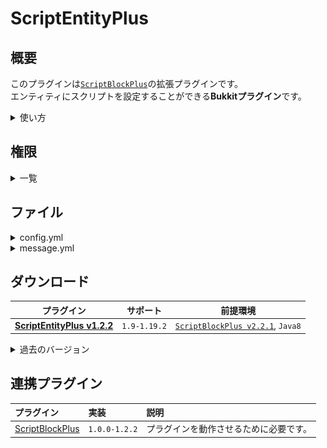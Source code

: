 ScriptEntityPlus
==========

概要
-----------
このプラグインは[`ScriptBlockPlus`](#連携プラグイン)の拡張プラグインです。  
エンティティにスクリプトを設定することができる**Bukkitプラグイン**です。  
<details>
<summary>使い方</summary>

### ツールのモード
ツールをメインハンドに所持した状態で左クリック行うことでモードを切り替えることができます。  

**`NORMAL MODE`**  
エンティティをクリックした際に実行されるスクリプトを設定することができます。  

**`DEATH MODE`**  
エンティティが死亡した際に実行されるスクリプトを設定することができます。 

### チャットのイベント
色付きのテキストにカーソルを合わせる、クリックを行うことで情報の表示や実行をすることができます。  
  
**スクリプトの選択 `[MAINHAND+SHIFT+LEFT_CLICK]`**  
緑色のテキストをクリックすることで、エンティティに設定したいスクリプトを選択することができます。  
![ScriptTypes](https://github.com/yuttyann/FileArchive/blob/main/ScriptEntityPlus/image/ScriptTypes.png?raw=true)  

**設定されているスクリプトの表示 `[OFFHAND+RIGHT_CLICK]`**  
緑色のテキストをクリックすることで、スクリプトを実行するコマンドがチャットに設定されます。  
![Scripts](https://github.com/yuttyann/FileArchive/blob/main/ScriptEntityPlus/image/Scripts.png?raw=true)  

**エンティティの設定 `[OFFHAND+SHIFT+RIGHT_CLICK]`**  
橙色の`[...]`で囲まれたテキストをクリックすることで、設定の`有効`、`無効`、`表示`を行うことができます。  
また、水色のテキストにカーソルを合わせることで設定の説明が表示されます。  
![EntitySettings](https://github.com/yuttyann/FileArchive/blob/main/ScriptEntityPlus/image/EntitySettings.png?raw=true)  

### 設定の削除
ScriptBlockPlusのスクリプトの種類と座標をエンティティのUUIDを元に保存しているため、  
UUIDの変更(例: 額縁のアイテムを変更等)があった場合設定ファイルが残存し続けてしまうので注意してください。  
また、エンティティのスクリプトを削除しても設定元のスクリプトには影響はありません。  
**ファイルのパス：** 設定の保存先は`plugins/ScriptBlockPlus/json/entityscript/....`です。  
**ファイルの削除：** ツールでの削除またはプレイヤー以外が死亡した場合に設定ファイルが削除されます。  
</details>

権限
-----------
<details>
<summary>一覧</summary>

| 権限 | 説明 |
|:---|:---|
| scriptentityplus.tool.scriptconnection | `Script Connection`を利用するために必要です。 |
</details>

ファイル
-----------
<details>
<summary>config.yml</summary>

```yaml
# ScriptEntityPlus v1.2.2 Config #


## ===== 開発者向け ===== ##
# 基本的に開発者以外は設定を変更しないでください。
# オプションの正確なクラスパスを指定してください。
# オプション内で取得する座標をエンティティの座標へ書き換える機能です。
FilterOptions:
- 'com.github.yuttyann.scriptblockplus.script.option.chat.Command'
- 'com.github.yuttyann.scriptblockplus.script.option.chat.Console'
- 'com.github.yuttyann.scriptblockplus.script.option.chat.BypassOP'
- 'com.github.yuttyann.scriptblockplus.script.option.vault.BypassPerm'
- 'com.github.yuttyann.scriptblockplus.script.option.vault.BypassGroup'
- 'com.github.yuttyann.scriptblockplus.script.option.other.PlaySound'
```
</details>

<details>
<summary>message.yml</summary>

```yaml
# ScriptEntityPlus v1.2.2 Message #
# Author: yuttyann44581


# &(code) : カラーコード(以降の項目全て対象)

## ===== ScriptConnection ===== ##
# プレースホルダはありません
ScriptConnection:
- '&aこのツールは、エンティティに対するスクリプトの操作をサポートします。'
- '&d---------- [ メインハンド ] ----------'
- '&6左クリック: &eツールのモードを変更します。'
- '&6右クリック: &eエンティティにスクリプトを設定します。'
- '&6シフト+左クリック: &e指定したスクリプトを選択します。'
- '&6シフト+右クリック: &eエンティティのスクリプトを削除します。'
- '&d---------- [ オフハンド ] ----------'
- '&6右クリック: &eエンティティに設定されているスクリプトを表示します。'
- '&6シフト+右クリック: &eエンティティの設定を表示します。'

# |~, \n : 改行(以降の項目全て対象)

## ===== Messages ===== ##
# プレースホルダはありません
InvincibleTextMessage: '&bエンティティへのダメージを無効化する設定'
ProjectileTextMessage: '&b発射物によってスクリプトを実行する設定'

# %name%  : 設定の名前
# %value% : 設定の値
SettingValueMessage: '&a設定"&b&l%name%&r&a"の値は"&e%value%&a"に変更されました。'
SettingViewMessage: '&d設定"&b&l%name%&r&d"の値は"&e%value%&d"です。'

# %scriptkey% : スクリプトキー
ScriptSelectMessage: '&aスクリプト"%scriptkey%"を指定しました。'

# %toolmode%   : ツールのモード
# %entitytype% : エンティティの種類
ScriptSettingEntityMessage: '&aエンティティ"%entitytype%"に"%toolmode%"のスクリプトを設定しました。'
ScriptRemoveEntityMessage: '&cエンティティ"%entitytype%"のスクリプトを削除しました。'
```
</details>

ダウンロード
-----------
| プラグイン | サポート | 前提環境 |
|:---:|:---:|:---:|
| [**ScriptEntityPlus v1.2.2**](https://github.com/yuttyann/FileArchive/raw/main/ScriptEntityPlus/jar/1.2.2/ScriptEntityPlus%20v1.2.2.jar) | `1.9-1.19.2` | [`ScriptBlockPlus v2.2.1`](#連携プラグイン), `Java8` |

<details>
<summary>過去のバージョン</summary>

| プラグイン | サポート | 前提環境 |
|:---:|:---:|:---:|
| [ScriptEntityPlus v1.2.1](https://github.com/yuttyann/FileArchive/raw/main/ScriptEntityPlus/jar/1.2.1/ScriptEntityPlus%20v1.2.1.jar) | `1.9-1.18` | [`ScriptBlockPlus v2.2.1`](#連携プラグイン), `Java8` |
| [ScriptEntityPlus v1.2.0](https://github.com/yuttyann/FileArchive/raw/main/ScriptEntityPlus/jar/1.2.0/ScriptEntityPlus%20v1.2.0.jar) | `1.9-1.18` | [`ScriptBlockPlus v2.2.0`](#連携プラグイン), `Java8` |
| [ScriptEntityPlus v1.1.9](https://github.com/yuttyann/FileArchive/raw/main/ScriptEntityPlus/jar/1.1.9/ScriptEntityPlus%20v1.1.9.jar) | `1.9-1.17.1` | [`ScriptBlockPlus v2.1.8`](#連携プラグイン), `Java8` |
| [ScriptEntityPlus v1.1.8](https://github.com/yuttyann/FileArchive/raw/main/ScriptEntityPlus/jar/1.1.8/ScriptEntityPlus%20v1.1.8.jar) | `1.9-1.17.1` | [`ScriptBlockPlus v2.1.7`](#連携プラグイン), `Java8` |
| [ScriptEntityPlus v1.1.7](https://github.com/yuttyann/FileArchive/raw/main/ScriptEntityPlus/jar/1.1.7/ScriptEntityPlus%20v1.1.7.jar) | `1.9-1.17.1` | [`ScriptBlockPlus v2.1.6`](#連携プラグイン), `Java8` |
| [ScriptEntityPlus v1.1.6](https://github.com/yuttyann/FileArchive/raw/main/ScriptEntityPlus/jar/1.1.6/ScriptEntityPlus%20v1.1.6.jar) | `1.9-1.16.5` | [`ScriptBlockPlus v2.1.4`](#連携プラグイン), `Java8` |
| [ScriptEntityPlus v1.1.5](https://github.com/yuttyann/FileArchive/raw/main/ScriptEntityPlus/jar/1.1.5/ScriptEntityPlus%20v1.1.5.jar) | `1.9-1.16.5` | [`ScriptBlockPlus v2.1.3`](#連携プラグイン), `Java8` |
| [ScriptEntityPlus v1.1.4](https://github.com/yuttyann/FileArchive/raw/main/ScriptEntityPlus/jar/1.1.4/ScriptEntityPlus%20v1.1.4.jar) | `1.9-1.16.5` | [`ScriptBlockPlus v2.1.2`](#連携プラグイン), `Java8` |
| [ScriptEntityPlus v1.1.3](https://github.com/yuttyann/FileArchive/raw/main/ScriptEntityPlus/jar/1.1.3/ScriptEntityPlus%20v1.1.3.jar) | `1.9-1.16.5` | [`ScriptBlockPlus v2.1.0`](#連携プラグイン), `Java8` |
| [ScriptEntityPlus v1.1.2](https://github.com/yuttyann/FileArchive/raw/main/ScriptEntityPlus/jar/1.1.2/ScriptEntityPlus%20v1.1.2.jar) | `1.9-1.16.5` | [`ScriptBlockPlus v2.0.9`](#連携プラグイン), `Java8` |
| [ScriptEntityPlus v1.1.1](https://github.com/yuttyann/FileArchive/raw/main/ScriptEntityPlus/jar/1.1.1/ScriptEntityPlus%20v1.1.1.jar) | `1.9-1.16.5` | [`ScriptBlockPlus v2.0.8`](#連携プラグイン), `Java8` |
| [ScriptEntityPlus v1.1.0](https://github.com/yuttyann/FileArchive/raw/main/ScriptEntityPlus/jar/1.1.0/ScriptEntityPlus%20v1.1.0.jar) | `1.9-1.16.5` | [`ScriptBlockPlus v2.0.7`](#連携プラグイン), `Java8` |
| [ScriptEntityPlus v1.0.9](https://github.com/yuttyann/FileArchive/raw/main/ScriptEntityPlus/jar/1.0.9/ScriptEntityPlus%20v1.0.9.jar) | `1.9-1.16.5` | [`ScriptBlockPlus v2.0.5`](#連携プラグイン), `Java8` |
| [ScriptEntityPlus v1.0.8](https://github.com/yuttyann/FileArchive/raw/main/ScriptEntityPlus/jar/1.0.8/ScriptEntityPlus%20v1.0.8.jar) | `1.9-1.16.5` | [`ScriptBlockPlus v2.0.4`](#連携プラグイン), `Java8` |
| [ScriptEntityPlus v1.0.7](https://github.com/yuttyann/FileArchive/raw/main/ScriptEntityPlus/jar/1.0.7/ScriptEntityPlus%20v1.0.7.jar) | `1.9-1.16.5` | [`ScriptBlockPlus v2.0.3`](#連携プラグイン), `Java8` |
| [ScriptEntityPlus v1.0.6](https://github.com/yuttyann/FileArchive/raw/main/ScriptEntityPlus/jar/1.0.6/ScriptEntityPlus%20v1.0.6.jar) | `1.9-1.16.5` | [`ScriptBlockPlus v2.0.2`](#連携プラグイン), `Java8` |
| [ScriptEntityPlus v1.0.5](https://github.com/yuttyann/FileArchive/raw/main/ScriptEntityPlus/jar/1.0.5/ScriptEntityPlus%20v1.0.5.jar) | `1.9-1.16.5` | [`ScriptBlockPlus v2.0.1`](#連携プラグイン), `Java8` |
| [ScriptEntityPlus v1.0.4](https://github.com/yuttyann/FileArchive/raw/main/ScriptEntityPlus/jar/1.0.4/ScriptEntityPlus%20v1.0.4.jar) | `1.9-1.16.2` | [`ScriptBlockPlus v2.0.0`](#連携プラグイン), `Java8` |
| [ScriptEntityPlus v1.0.3](https://github.com/yuttyann/FileArchive/raw/main/ScriptEntityPlus/jar/1.0.3/ScriptEntityPlus%20v1.0.3.jar) | `1.9-1.15.2` | [`ScriptBlockPlus v1.9.3`](#連携プラグイン), `Java8` |
| [ScriptEntityPlus v1.0.2](https://github.com/yuttyann/FileArchive/raw/main/ScriptEntityPlus/jar/1.0.2/ScriptEntityPlus%20v1.0.2.jar) | `1.9-1.15.2` | [`ScriptBlockPlus v1.9.3`](#連携プラグイン), `Java8` |
| [ScriptEntityPlus v1.0.1](https://github.com/yuttyann/FileArchive/raw/main/ScriptEntityPlus/jar/1.0.1/ScriptEntityPlus%20v1.0.1.jar) | `1.9-1.15.2` | [`ScriptBlockPlus v1.9.3`](#連携プラグイン), `Java8` |
| [ScriptEntityPlus v1.0.0](https://github.com/yuttyann/FileArchive/raw/main/ScriptEntityPlus/jar/1.0.0/ScriptEntityPlus%20v1.0.0.jar) | `1.9-1.15.2` | [`ScriptBlockPlus v1.9.3`](#連携プラグイン), `Java8` |
</details>

連携プラグイン
-----------
| プラグイン | 実装 | 説明 |
|:---|:---|:---|
| [ScriptBlockPlus](https://github.com/yuttyann/FileArchive/tree/main/ScriptBlockPlus) | `1.0.0-1.2.2` | プラグインを動作させるために必要です。 |
